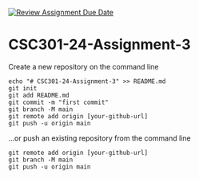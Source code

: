 [![Review Assignment Due Date](https://classroom.github.com/assets/deadline-readme-button-24ddc0f5d75046c5622901739e7c5dd533143b0c8e959d652212380cedb1ea36.svg)](https://classroom.github.com/a/nsv7x7AI)
# CSC301-24-Assignment-3

Create a new repository on the command line
```
echo "# CSC301-24-Assignment-3" >> README.md
git init
git add README.md
git commit -m "first commit"
git branch -M main
git remote add origin [your-github-url]
git push -u origin main
```
…or push an existing repository from the command line
```
git remote add origin [your-github-url]
git branch -M main
git push -u origin main
```
